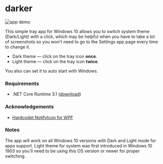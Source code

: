 # darker
![app demo](https://mswin.me/cdn/darkeranim.gif)

This simple tray app for Windows 10 allows you to switch system theme (Dark/Light) with a click, which may be helpful when you have to take a lot of screenshots so you won't need to go to the Settings app page every time to change it. 

- Dark theme — click on the tray icon **once**.
- Light theme — click on the tray icon **twice**.

You also can set it to auto start with Windows.

### Requirements

- .NET Core Runtime 3.1 ([download](https://dotnet.microsoft.com/download/dotnet-core/current/runtime))

### Acknowledgements

- [Hardcodet NotifyIcon for WPF](https://github.com/hardcodet/wpf-notifyicon)

### Notes

The app will work on all Windows 10 versions with Dark and Light mode for apps support. Light theme for system was first introduced in Windows 10 1903 so you'll need to be using this OS version or newer for proper switching. 
